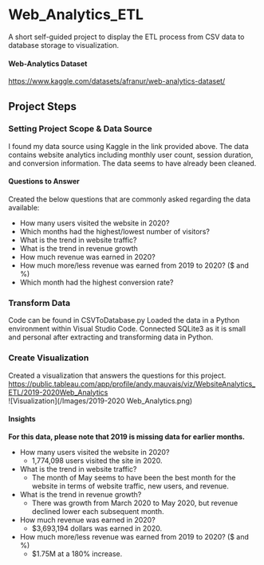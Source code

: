 # Web_Analytics_ETL  
A short self-guided project to display the ETL process from CSV data to database storage to visualization.   
  
#### Web-Analytics Dataset   
https://www.kaggle.com/datasets/afranur/web-analytics-dataset/
  
## Project Steps  
### Setting Project Scope & Data Source  
I found my data source using Kaggle in the link provided above. The data contains website analytics including monthly user count, session duration, and conversion information. The data seems to have already been cleaned.   
#### Questions to Answer  
Created the below questions that are commonly asked regarding the data available:  
* How many users visited the website in 2020?  
* Which months had the highest/lowest number of visitors?  
* What is the trend in website traffic?  
* What is the trend in revenue growth  
* How much revenue was earned in 2020?  
* How much more/less revenue was earned from 2019 to 2020? ($ and %)  
* Which month had the highest conversion rate?  
  
### Transform Data
Code can be found in CSVToDatabase.py
Loaded the data in a Python environment within Visual Studio Code. Connected SQLite3 as it is small and personal after extracting and transforming data in Python.

### Create Visualization  
Created a visualization that answers the questions for this project.  
https://public.tableau.com/app/profile/andy.mauvais/viz/WebsiteAnalytics_ETL/2019-2020Web_Analytics  
![Visualization](/Images/2019-2020 Web_Analytics.png)  
  
#### Insights
**For this data, please note that 2019 is missing data for earlier months.**  
* How many users visited the website in 2020?  
  * 1,774,098 users visited the site in 2020.
* What is the trend in website traffic?  
	* The month of May seems to have been the best month for the website in terms of website traffic, new users, and revenue.  
* What is the trend in revenue growth?  
	* There was growth from March 2020 to May 2020, but revenue declined lower each subsequent month.
* How much revenue was earned in 2020?  
	* $3,693,194 dollars was earned in 2020.  
* How much more/less revenue was earned from 2019 to 2020? ($ and %)  
	* $1.75M at a 180% increase.
  
